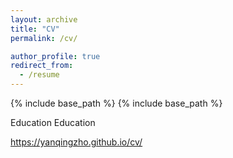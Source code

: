 ```yaml
---
layout: archive
title: "CV"
permalink: /cv/

author_profile: true
redirect_from:
  - /resume
---
```

{% include base_path %}	{% include base_path %}


Education	Education  

 https://yanqingzho.github.io/cv/



